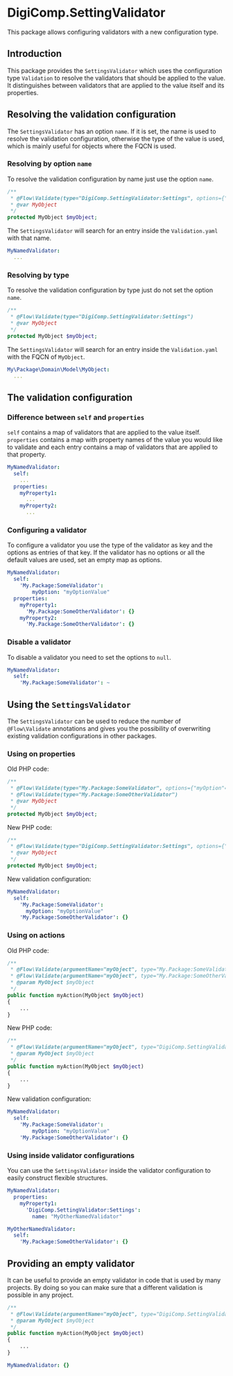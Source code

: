 # DigiComp.SettingValidator

This package allows configuring validators with a new configuration type.

## Introduction

This package provides the `SettingsValidator` which uses the configuration type `Validation` to resolve the validators
that should be applied to the value. It distinguishes between validators that are applied to the value itself and its
properties.

## Resolving the validation configuration

The `SettingsValidator` has an option `name`. If it is set, the name is used to resolve the validation configuration,
otherwise the type of the value is used, which is mainly useful for objects where the FQCN is used.

### Resolving by option `name`

To resolve the validation configuration by name just use the option `name`.

```php
/**
 * @Flow\Validate(type="DigiComp.SettingValidator:Settings", options={"name"="MyNamedValidator"})
 * @var MyObject
 */
protected MyObject $myObject;
```

The `SettingsValidator` will search for an entry inside the `Validation.yaml` with that name.

```yaml
MyNamedValidator:
  ...
```

### Resolving by type

To resolve the validation configuration by type just do not set the option `name`.

```php
/**
 * @Flow\Validate(type="DigiComp.SettingValidator:Settings")
 * @var MyObject
 */
protected MyObject $myObject;
```

The `SettingsValidator` will search for an entry inside the `Validation.yaml` with the FQCN of `MyObject`.

```yaml
My\Package\Domain\Model\MyObject:
  ...
```

## The validation configuration

### Difference between `self` and `properties`

`self` contains a map of validators that are applied to the value itself. `properties` contains a map with property
names of the value you would like to validate and each entry contains a map of validators that are applied to that
property.

```yaml
MyNamedValidator:
  self:
    ...
  properties:
    myProperty1:
      ...
    myProperty2:
      ...
```

### Configuring a validator

To configure a validator you use the type of the validator as key and the options as entries of that key. If the
validator has no options or all the default values are used, set an empty map as options.

```yaml
MyNamedValidator:
  self:
    'My.Package:SomeValidator':
        myOption: "myOptionValue"
  properties:
    myProperty1:
      'My.Package:SomeOtherValidator': {}
    myProperty2:
      'My.Package:SomeOtherValidator': {}
```

### Disable a validator

To disable a validator you need to set the options to `null`.

```yaml
MyNamedValidator:
  self:
    'My.Package:SomeValidator': ~
```

## Using the `SettingsValidator`

The `SettingsValidator` can be used to reduce the number of `@Flow\Validate` annotations and gives you the possibility
of overwriting existing validation configurations in other packages.

### Using on properties

Old PHP code:

```php
/**
 * @Flow\Validate(type="My.Package:SomeValidator", options={"myOption"="myOptionValue"})
 * @Flow\Validate(type="My.Package:SomeOtherValidator")
 * @var MyObject
 */
protected MyObject $myObject;
```

New PHP code:

```php
/**
 * @Flow\Validate(type="DigiComp.SettingValidator:Settings", options={"name"="MyNamedValidator"})
 * @var MyObject
 */
protected MyObject $myObject;
```

New validation configuration:

```yaml
MyNamedValidator:
  self:
    'My.Package:SomeValidator':
      myOption: "myOptionValue"
    'My.Package:SomeOtherValidator': {}
```

### Using on actions

Old PHP code:

```php
/**
 * @Flow\Validate(argumentName="myObject", type="My.Package:SomeValidator", options={"myOption"="myOptionValue"})
 * @Flow\Validate(argumentName="myObject", type="My.Package:SomeOtherValidator")
 * @param MyObject $myObject
 */
public function myAction(MyObject $myObject)
{
    ...
}
```

New PHP code:

```php
/**
 * @Flow\Validate(argumentName="myObject", type="DigiComp.SettingValidator:Settings", options={"name"="MyNamedValidator"})
 * @param MyObject $myObject
 */
public function myAction(MyObject $myObject)
{
    ...
}
```

New validation configuration:

```yaml
MyNamedValidator:
  self:
    'My.Package:SomeValidator':
        myOption: "myOptionValue"
    'My.Package:SomeOtherValidator': {}
```

### Using inside validator configurations

You can use the `SettingsValidator` inside the validator configuration to easily construct flexible structures.

```yaml
MyNamedValidator:
  properties:
    myProperty1:
      'DigiComp.SettingValidator:Settings':
        name: "MyOtherNamedValidator"

MyOtherNamedValidator:
  self:
    'My.Package:SomeOtherValidator': {}
```

## Providing an empty validator

It can be useful to provide an empty validator in code that is used by many projects. By doing so you can make sure that
a different validation is possible in any project.

```php
/**
 * @Flow\Validate(argumentName="myObject", type="DigiComp.SettingValidator:Settings", options={"name"="MyNamedValidator"})
 * @param MyObject $myObject
 */
public function myAction(MyObject $myObject)
{
    ...
}
```

```yaml
MyNamedValidator: {}
```
